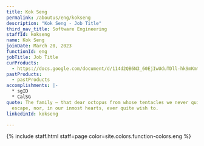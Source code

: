 ```yaml
---
title: Kok Seng
permalink: /aboutus/eng/kokseng
description: "Kok Seng - Job Title"
third_nav_title: Software Engineering
staffId: kokseng
name: Kok Seng
joinDate: March 20, 2023
functionId: eng
jobTitle: Job Title
curProducts:
  - https://docs.google.com/document/d/114d2QB6N3_60EjIwUduTDll-hk9mKmtyk_KcIleSKrA/edit
pastProducts:
  - pastProducts
accomplishments: |-
  * sgID
  * CalSG
quote: The family – that dear octopus from whose tentacles we never quite
  escape, nor, in our inmost hearts, ever quite wish to.
linkedinId: kokseng

---
```


{% include staff.html staff=page color=site.colors.function-colors.eng %}
